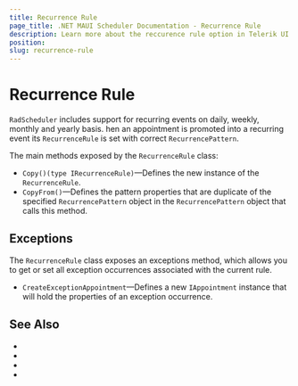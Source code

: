 ```yaml
---
title: Recurrence Rule
page_title: .NET MAUI Scheduler Documentation - Recurrence Rule
description: Learn more about the reccurence rule option in Telerik UI for .NET MAUI Scheduler control.
position: 
slug: recurrence-rule
---
```


# Recurrence Rule

`RadScheduler` includes support for recurring events on daily, weekly, monthly and yearly basis. hen an appointment is promoted into a recurring event its `RecurrenceRule` is set with correct `RecurrencePattern`.

The main methods exposed by the `RecurrenceRule` class:

* `Copy()(type IRecurrenceRule)`&mdash;Defines the new instance of the `RecurrenceRule`.
* `CopyFrom()`&mdash;Defines the pattern properties that are duplicate of the specified `RecurrencePattern` object in the `RecurrencePattern` object that calls this method.

## Exceptions 

The `RecurrenceRule` class exposes an exceptions method, which allows you to get or set all exception occurrences associated with the current rule.

* `CreateExceptionAppointment`&mdash;Defines a new `IAppointment` instance that will hold the properties of an exception occurrence.


## See Also

- 
- 
- 
- 